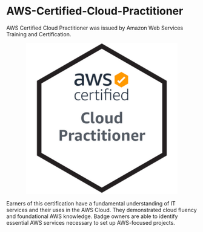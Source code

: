 # AWS-Certified-Cloud-Practitioner
AWS Certified Cloud Practitioner was issued by Amazon Web Services Training and Certification.

<p align="center">  
  <img src="AWS-CloudPractitioner-2021.png" width="400" alt="AWS Cloud Practitioner 2021"> 
</p>

Earners of this certification have a fundamental understanding of IT services and their uses in the AWS Cloud. They demonstrated cloud fluency and foundational AWS knowledge. Badge owners are able to identify essential AWS services necessary to set up AWS-focused projects.
